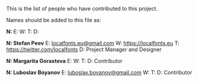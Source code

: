 This is the list of people who have contributed to this project. 
 
Names should be added to this file as: 
 
**N: <Name>**
E: <email address>
W: <web address>
T: <twitter address>
D: <position>
 

**N: Stefan Peev**
E: localfonts.eu@gmail.com
W: https://localfonts.eu
T: https://twitter.com/localfonts
D: Project Manager and Designer
 

**N: Margarita Gorasteva**
E: 
W: 
T: 
D: Contributor
 

**N: Luboslav Boyanov**
E: luboslav.boyanov@gmail.com
W: 
T: 
D: Contributor